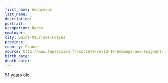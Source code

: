 ```yaml
---
first_name: Anonymous
last_name: _
description: 
portrait: 
occupation: Nurse
employer: 
city: Saint-Maur-des-Fossés
province: 
country: France
source: http://www.leparisien.fr/societe/covid-19-hommage-aux-soignants-morts-sur-le-front-de-l-epidemie-23-04-2020-8304714.php
birth_date: 
death_date: 
---
```


51 years old.
